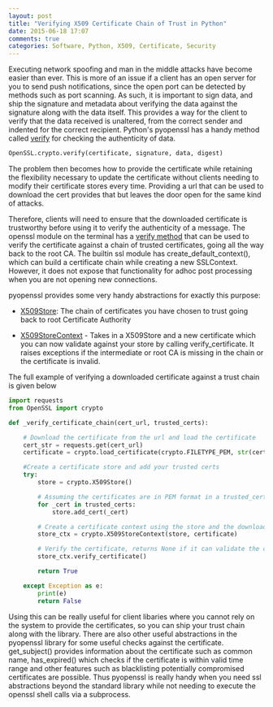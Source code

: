 ```yaml
---
layout: post
title: "Verifying X509 Certificate Chain of Trust in Python"
date: 2015-06-18 17:07
comments: true
categories: Software, Python, X509, Certificate, Security
---
```


Executing network spoofing and man in the middle attacks have become easier than ever. This is more of an issue if a client has an open server for you to send push notifications, since the open port can be detected by methods such as port scanning. As such, it is important to sign data, and ship the signature and metadata about verifying the data against the signature along with the data itself. This provides a way for the client to verify that the data received is unaltered, from the correct sender and indented for the correct recipient. Python's pyopenssl has a handy method called [verify](http://pyopenssl.readthedocs.org/en/latest/api/crypto.html?highlight=verify#OpenSSL.crypto.verify) for checking the authenticity of data.

```python
OpenSSL.crypto.verify(certificate, signature, data, digest)
```

The problem then becomes how to provide the certificate while retaining the flexibility necessary to update the certificate without clients needing to modify their certificate stores every time. Providing a url that can be used to download the cert provides that but leaves the door open for the same kind of attacks.

Therefore, clients will need to ensure that the downloaded certificate is trustworthy before using it to verify the authenticity of a message. The openssl module on the terminal has a [verify method](https://www.openssl.org/docs/apps/verify.html) that can be used to verify the certificate against a chain of trusted certificates, going all the way back to the root CA. The builtin ssl module has create_default_context(), which can build a certificate chain while creating a new SSLContext. However, it does not expose that functionality for adhoc post processing when you are not opening new connections. 

pyopenssl provides some very handy abstractions for exactly this purpose:

- [X509Store](http://pyopenssl.readthedocs.org/en/latest/api/crypto.html#x509store-objects): The chain of certificates you have chosen to trust going back to root Certificate Authority

 - [X509StoreContext](http://pyopenssl.readthedocs.org/en/latest/api/crypto.html#x509storecontext-objects) - Takes in a X509Store and a new certificate which you can now validate against your store by calling verify_certificate. It raises exceptions if the intermediate or root CA is missing in the chain or the certificate is invalid.

 The full example of verifying a downloaded certificate against a trust chain is given below

```python
import requests
from OpenSSL import crypto

def _verify_certificate_chain(cert_url, trusted_certs):

    # Download the certificate from the url and load the certificate
    cert_str = requests.get(cert_url)
    certificate = crypto.load_certificate(crypto.FILETYPE_PEM, str(cert_str.text))

    #Create a certificate store and add your trusted certs
    try:
        store = crypto.X509Store()

        # Assuming the certificates are in PEM format in a trusted_certs list
        for _cert in trusted_certs:
            store.add_cert(_cert)

        # Create a certificate context using the store and the downloaded certificate
        store_ctx = crypto.X509StoreContext(store, certificate)

        # Verify the certificate, returns None if it can validate the certificate
        store_ctx.verify_certificate()

        return True

    except Exception as e:
        print(e)
        return False
```

Using this can be really useful for client libaries where you cannot rely on the system to provide the certificates, so you can ship your trust chain along with the library. There are also other useful abstractions in the pyopenssl library for some useful checks against the certificate. get_subject() provides information about the certificate such as common name, has_expired() which checks if the certificate is within valid time range and other features such as blacklisting potentially compromised certificates are possible. Thus pyopenssl is really handy when you need ssl abstractions beyond the standard library while not needing to execute the openssl shell calls via a subprocess.
